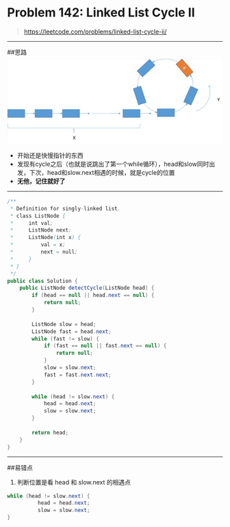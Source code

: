 # Problem 142: Linked List Cycle II


> https://leetcode.com/problems/linked-list-cycle-ii/

------------
##思路
![](LinkedListCycle.jpg)

* 开始还是快慢指针的东西
* 发现有cycle之后（也就是说跳出了第一个while循环），head和slow同时出发，下次，head和slow.next相遇的时候，就是cycle的位置
* **无他，记住就好了**

------------
```java
/**
 * Definition for singly-linked list.
 * class ListNode {
 *     int val;
 *     ListNode next;
 *     ListNode(int x) {
 *         val = x;
 *         next = null;
 *     }
 * }
 */
public class Solution {
    public ListNode detectCycle(ListNode head) {
        if (head == null || head.next == null) {
            return null;
        }
        
        ListNode slow = head;
        ListNode fast = head.next;
        while (fast != slow) {
            if (fast == null || fast.next == null) {
                return null;
            }
            slow = slow.next;
            fast = fast.next.next;
        }
        
        while (head != slow.next) {
            head = head.next;
            slow = slow.next;
        }
        
        return head;
    }
}
```

------------
##易错点

1. 判断位置是看 head 和 slow.next 的相遇点
```java
while (head != slow.next) {
          head = head.next;
          slow = slow.next;
}
```






